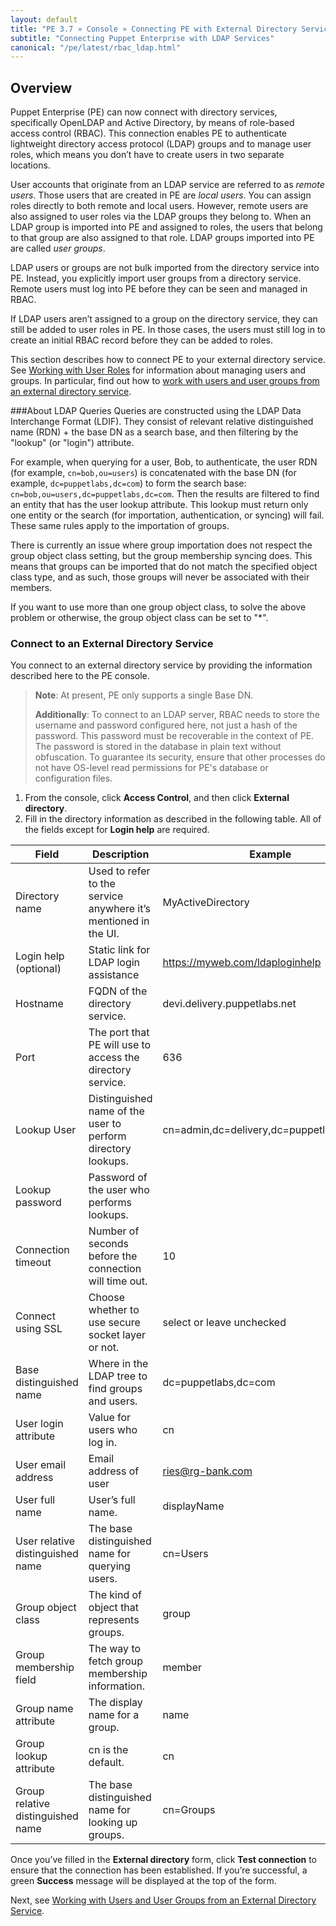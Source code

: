 ```yaml
---
layout: default
title: "PE 3.7 » Console » Connecting PE with External Directory Services"
subtitle: "Connecting Puppet Enterprise with LDAP Services"
canonical: "/pe/latest/rbac_ldap.html"
---
```


## Overview
Puppet Enterprise (PE) can now connect with directory services, specifically OpenLDAP and Active Directory, by means of role-based access control (RBAC).  This connection enables PE to authenticate lightweight directory access protocol (LDAP) groups and to manage user roles, which means you don’t have to create users in two separate locations.

User accounts that originate from an LDAP service are referred to as *remote users*. Those users that are created in PE are *local users*. You can assign roles directly to both remote and local users. However, remote users are also assigned to user roles via the LDAP groups they belong to. When an LDAP group is imported into PE and assigned to roles, the users that belong to that group are also assigned to that role. LDAP groups imported into PE are called *user groups*.

LDAP users or groups are not bulk imported from the directory service into PE. Instead, you explicitly import user groups from a directory service. Remote users must log into PE before they can be seen and managed in RBAC.

If LDAP users aren’t assigned to a group on the directory service, they can still be added to user roles in PE. In those cases, the users must still log in to create an initial RBAC record before they can be added to roles.

This section describes how to connect PE to your external directory service. See [Working with User Roles](./rbac_user_roles.html) for information about managing users and groups. In particular, find out how to [work with users and user groups from an external directory service](./rbac_user_roles.html#working-with-users-and-user-groups-from-an-external-directory-service).

###About LDAP Queries
Queries are constructed using the LDAP Data Interchange Format (LDIF). They consist of relevant relative distinguished name (RDN) + the base DN as a search base, and then filtering by the "lookup" (or "login") attribute.

For example, when querying for a user, Bob, to authenticate, the user RDN (for example, `cn=bob,ou=users`) is concatenated with the base DN (for example, `dc=puppetlabs,dc=com`) to form the search base: `cn=bob,ou=users,dc=puppetlabs,dc=com`. Then the results are filtered to find an entity that has the user lookup attribute. This lookup must return only one entity or the search (for importation, authentication, or syncing) will fail. These same rules apply to the importation of groups.

There is currently an issue where group importation does not respect the group
object class setting, but the group membership syncing does. This means that
groups can be imported that do not match the specified object class type, and
as such, those groups will never be associated with their members.

If you want to use more than one group object class, to solve the above
problem or otherwise, the group object class can be set to "\*".

### Connect to an External Directory Service

You connect to an external directory service by providing the information described here to the PE console.

>**Note**: At present, PE only supports a single Base DN.
>
>**Additionally**: To connect to an LDAP server, RBAC needs to store the username and password configured here, not just a hash of the password. This password must be recoverable in the context of PE. The password is stored in the database in plain text without obfuscation. To guarantee its security, ensure that other processes do not have OS-level read permissions for PE's database or configuration files.

1. From the console, click **Access Control**, and then click **External directory**.
2. Fill in the directory information as described in the following table. All of the fields except for **Login help** are required.

| Field                     | Description        | Example       |
| ---                         | ---                      | ---          |
| Directory name    | Used to refer to the service anywhere it’s mentioned in the UI. | MyActiveDirectory |
| Login help (optional) | Static link for LDAP login assistance | https://myweb.com/ldaploginhelp |
| Hostname | FQDN of the directory service. | devi.delivery.puppetlabs.net |
| Port | The port that PE will use to access the directory service. | 636 |
| Lookup User | Distinguished name of the user to perform directory lookups. | cn=admin,dc=delivery,dc=puppetlabs,dc=net |
| Lookup password | Password of the user who performs lookups. | <password>
| Connection timeout | Number of seconds before the connection will time out. | 10 |
| Connect using SSL | Choose whether to use secure socket layer or not. | select or leave unchecked |
| Base distinguished name | Where in the LDAP tree to find groups and users. | dc=puppetlabs,dc=com |
| User login attribute | Value for users who log in. | cn |
| User email address  | Email address of user | ries@rg-bank.com |
| User full name  | User’s full name. | displayName |
| User relative distinguished name  | The base distinguished name for querying users.  | cn=Users |
| Group object class  | The kind of object that represents groups.  | group  |
| Group membership field  | The way to fetch group membership information. | member  |
| Group name attribute  | The display name for a group.  | name  |
| Group lookup attribute | cn is the default. | cn |
| Group relative distinguished name  | The base distinguished name for looking up groups.  | cn=Groups |


Once you’ve filled in the **External directory** form, click **Test connection** to ensure that the connection has been established. If you’re successful, a green **Success** message will be displayed at the top of the form.

Next, see [Working with Users and User Groups from an External Directory Service](./rbac_user_roles.html#working-with-users-and-user-groups-from-an-external-directory-service).
